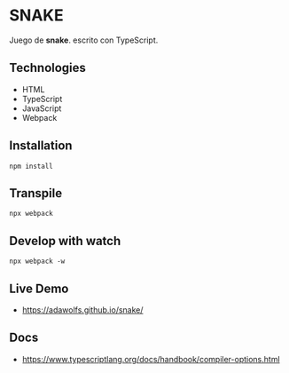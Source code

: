 # SNAKE

Juego de **snake**. escrito con TypeScript.

## Technologies
- HTML
- TypeScript
- JavaScript
- Webpack


## Installation
```
npm install
```

## Transpile

```
npx webpack
```

## Develop with watch
```
npx webpack -w
```

## Live Demo

- https://adawolfs.github.io/snake/

## Docs
- https://www.typescriptlang.org/docs/handbook/compiler-options.html
